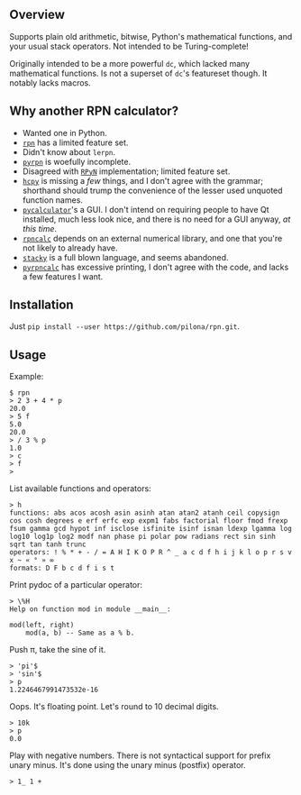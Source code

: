 ## Overview ##

Supports plain old arithmetic, bitwise, Python's mathematical functions, and
your usual stack operators. Not intended to be Turing-complete!

Originally intended to be a more powerful `dc`, which lacked many mathematical
functions. Is not a superset of `dc`'s featureset though. It notably lacks
macros.

## Why another RPN calculator? ##

- Wanted one in Python.
- [`rpn`](https://pypi.org/project/rpn/) has a limited feature set.
- Didn't know about `lerpn`.
- [`pyrpn`](https://pypi.org/project/pyrpn/) is woefully incomplete.
- Disagreed with [`RPyN`](https://pypi.org/project/RPyN/) implementation;
  limited feature set.
- [`hcpy`](https://pypi.org/project/hcpy/) is missing a *few* things, and
  I don't agree with the grammar; shorthand should trump the convenience of the
  lesser used unquoted function names.
- [`pycalculator`](https://pypi.org/project/pycalculator/)'s a GUI. I don't
  intend on requiring people to have Qt installed, much less look nice, and
  there is no need for a GUI anyway, *at this time*.
- [`rpncalc`](https://pypi.org/project/rpncalc/) depends on an external
  numerical library, and one that you're not likely to already have.
- [`stacky`](https://pypi.org/project/stacky/) is a full blown language, and
  seems abandoned.
- [`pyrpncalc`](https://pypi.org/project/pyrpncalc/) has excessive printing,
  I don't agree with the code, and lacks a few features I want.

## Installation ##

Just `pip install --user https://github.com/pilona/rpn.git`.

## Usage ##

Example:

    $ rpn
    > 2 3 + 4 * p
    20.0
    > 5 f
    5.0
    20.0
    > / 3 % p
    1.0
    > c
    > f
    >

List available functions and operators:

    > h
    functions: abs acos acosh asin asinh atan atan2 atanh ceil copysign cos cosh degrees e erf erfc exp expm1 fabs factorial floor fmod frexp fsum gamma gcd hypot inf isclose isfinite isinf isnan ldexp lgamma log log10 log1p log2 modf nan phase pi polar pow radians rect sin sinh sqrt tan tanh trunc
    operators: ! % * + - / = A H I K O P R ^ _ a c d f h i j k l o p r s v x ~ « ° » ∞
    formats: D F b c d f i s t

Print pydoc of a particular operator:

    > \%H
    Help on function mod in module __main__:

    mod(left, right)
        mod(a, b) -- Same as a % b.

Push π, take the sine of it.

    > 'pi'$
    > 'sin'$
    > p
    1.2246467991473532e-16

Oops. It's floating point. Let's round to 10 decimal digits.

    > 10k
    > p
    0.0

Play with negative numbers. There is not syntactical support for prefix unary
minus. It's done using the unary minus (postfix) operator.

    > 1_ 1 +
